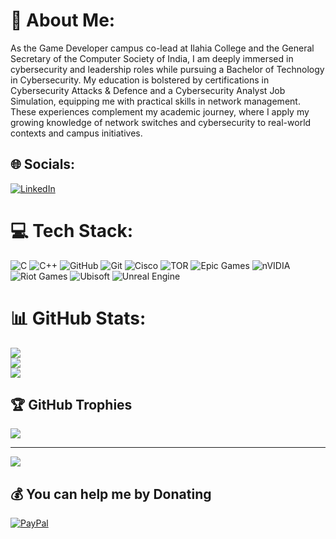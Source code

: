 # 💫 About Me:
As the Game Developer campus co-lead at Ilahia College and the General Secretary of the Computer Society of India, I am deeply immersed in cybersecurity and leadership roles while pursuing a Bachelor of Technology in Cybersecurity. My education is bolstered by certifications in Cybersecurity Attacks & Defence and a Cybersecurity Analyst Job Simulation, equipping me with practical skills in network management. These experiences complement my academic journey, where I apply my growing knowledge of network switches and cybersecurity to real-world contexts and campus initiatives.


## 🌐 Socials:
[![LinkedIn](https://img.shields.io/badge/LinkedIn-%230077B5.svg?logo=linkedin&logoColor=white)](https://linkedin.com/in/https://www.linkedin.com/in/jikku-abraham-2726b8220) 

# 💻 Tech Stack:
![C](https://img.shields.io/badge/c-%2300599C.svg?style=for-the-badge&logo=c&logoColor=white) ![C++](https://img.shields.io/badge/c++-%2300599C.svg?style=for-the-badge&logo=c%2B%2B&logoColor=white) ![GitHub](https://img.shields.io/badge/github-%23121011.svg?style=for-the-badge&logo=github&logoColor=white) ![Git](https://img.shields.io/badge/git-%23F05033.svg?style=for-the-badge&logo=git&logoColor=white) ![Cisco](https://img.shields.io/badge/cisco-%23049fd9.svg?style=for-the-badge&logo=cisco&logoColor=black) ![TOR](https://img.shields.io/badge/tor-%237E4798.svg?style=for-the-badge&logo=tor-project&logoColor=white) ![Epic Games](https://img.shields.io/badge/epicgames-%23313131.svg?style=for-the-badge&logo=epicgames&logoColor=white) ![nVIDIA](https://img.shields.io/badge/nVIDIA-%2376B900.svg?style=for-the-badge&logo=nVIDIA&logoColor=white) ![Riot Games](https://img.shields.io/badge/riotgames-D32936.svg?style=for-the-badge&logo=riotgames&logoColor=white) ![Ubisoft](https://img.shields.io/badge/Ubisoft-%23F5F5F5.svg?style=for-the-badge&logo=Ubisoft&logoColor=black) ![Unreal Engine](https://img.shields.io/badge/unrealengine-%23313131.svg?style=for-the-badge&logo=unrealengine&logoColor=white)
# 📊 GitHub Stats:
![](https://github-readme-stats.vercel.app/api?username=Jikku345&theme=dark&hide_border=false&include_all_commits=false&count_private=false)<br/>
![](https://nirzak-streak-stats.vercel.app/?user=Jikku345&theme=dark&hide_border=false)<br/>
![](https://github-readme-stats.vercel.app/api/top-langs/?username=Jikku345&theme=dark&hide_border=false&include_all_commits=false&count_private=false&layout=compact)

## 🏆 GitHub Trophies
![](https://github-profile-trophy.vercel.app/?username=Jikku345&theme=radical&no-frame=false&no-bg=true&margin-w=4)

---
[![](https://visitcount.itsvg.in/api?id=Jikku345&icon=0&color=0)](https://visitcount.itsvg.in)

  ## 💰 You can help me by Donating
  [![PayPal](https://img.shields.io/badge/PayPal-00457C?style=for-the-badge&logo=paypal&logoColor=white)](https://paypal.me/https://www.paypal.me/JikkuabrahamAD345) 

  
<!-- Proudly created with GPRM ( https://gprm.itsvg.in ) -->
